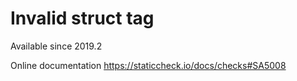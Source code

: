 # Invalid struct tag

Available since
    2019.2

Online documentation
    https://staticcheck.io/docs/checks#SA5008
